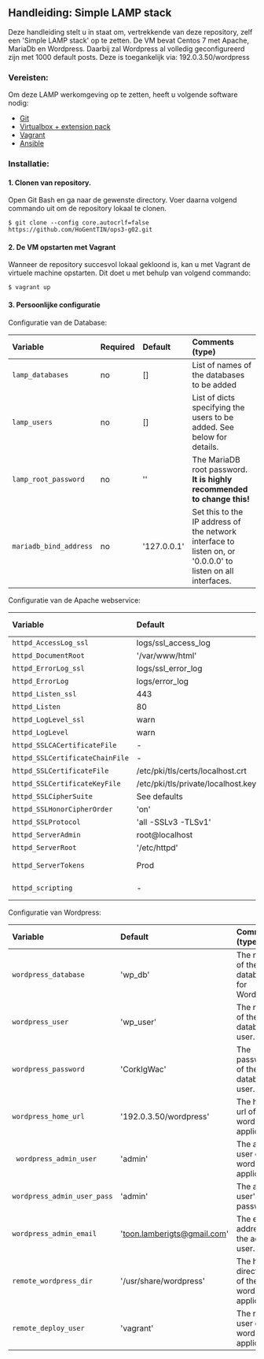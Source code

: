 ## Handleiding: Simple LAMP stack

Deze handleiding stelt u in staat om, vertrekkende van deze repository, zelf een 'Simple LAMP stack' op te zetten.
De VM bevat Centos 7 met Apache, MariaDb en Wordpress.
Daarbij zal Wordpress al volledig geconfigureerd zijn met 1000 default posts. 
Deze is toegankelijk via: 192.0.3.50/wordpress

### Vereisten:

Om deze LAMP werkomgeving op te zetten, heeft u volgende software nodig:
* [Git](https://git-scm.com/downloads)
* [Virtualbox + extension pack](https://www.virtualbox.org/wiki/Downloads/)
* [Vagrant](https://www.vagrantup.com/downloads.html)
* [Ansible](http://docs.ansible.com/intro_installation.html)

### Installatie:

#### 1. Clonen van repository.

Open Git Bash en ga naar de gewenste directory.
Voer daarna volgend commando uit om de repository lokaal te clonen.

```ShellSession
$ git clone --config core.autocrlf=false https://github.com/HoGentTIN/ops3-g02.git
```

#### 2. De VM opstarten met Vagrant

Wanneer de repository succesvol lokaal gekloond is, kan u met Vagrant de virtuele machine opstarten.
Dit doet u met behulp van volgend commando:

```ShellSession
$ vagrant up
```

#### 3. Persoonlijke configuratie

Configuratie van de Database:

| Variable                | Required | Default     | Comments (type)                                                                                             |
| :---                    | :---     | :---        | :---                                                                                                        |
| `lamp_databases`     | no       | []          | List of names of the databases to be added                                                                  |
| `lamp_users`         | no       | []          | List of dicts specifying the users to be added. See below for details.                                      |
| `lamp_root_password` | no       | ''          | The MariaDB root password. **It is highly recommended to change this!**                                     |
| `mariadb_bind_address`  | no       | '127.0.0.1' | Set this to the IP address of the network interface to listen on, or '0.0.0.0' to listen on all interfaces. |

Configuratie van de Apache webservice:

| Variable                        | Default                                    | Comments (type)                                                                       |
| :---                            | :---                                       | :---                                                                                  |
| `httpd_AccessLog_ssl`           | logs/ssl_access_log                        |                                                                                       |
| `httpd_DocumentRoot`            | '/var/www/html'                            |                                                                                       |
| `httpd_ErrorLog_ssl`            | logs/ssl_error_log                         |                                                                                       |
| `httpd_ErrorLog`                | logs/error_log                             |                                                                                       |
| `httpd_Listen_ssl`              | 443                                        |                                                                                       |
| `httpd_Listen`                  | 80                                         |                                                                                       |
| `httpd_LogLevel_ssl`            | warn                                       |                                                                                       |
| `httpd_LogLevel`                | warn                                       |                                                                                       |
| `httpd_SSLCACertificateFile`    | -                                          |                                                                                       |
| `httpd_SSLCertificateChainFile` | -                                          |                                                                                       |
| `httpd_SSLCertificateFile`      | /etc/pki/tls/certs/localhost.crt           |                                                                                       |
| `httpd_SSLCertificateKeyFile`   | /etc/pki/tls/private/localhost.key         |                                                                                       |
| `httpd_SSLCipherSuite`          | See defaults |                                                                                       |
| `httpd_SSLHonorCipherOrder`     | 'on'                                       |                                                                                       |
| `httpd_SSLProtocol`             | 'all -SSLv3 -TLSv1'                        |                                                                                       |
| `httpd_ServerAdmin`             | root@localhost                             |                                                                                       |
| `httpd_ServerRoot`              | '/etc/httpd'                               |                                                                                       |
| `httpd_ServerTokens`            | Prod                                       | See [documentation](https://httpd.apache.org/docs/current/mod/core.html#servertokens) |
| `httpd_scripting`               | -                                          | Allowed values: `php`                                                                 |
Configuratie van Wordpress:

| Variable             | Default     | Comments (type)                                   |
| :---                 | :---        | :---                                              |
| `wordpress_database` | 'wp_db' | The name of the database for Wordpress.           |
| `wordpress_user`     | 'wp_user' | The name of the database user.                    |
| `wordpress_password` | 'CorkIgWac' | The password of the database user.                |
| `wordpress_home_url` | '192.0.3.50/wordpress' | The home url of the wordpress application.               |
| ` wordpress_admin_user` | 'admin' | The admin user of the wordpress application.               |
| `wordpress_admin_user_pass` | 'admin' | The admin user's password.              |
| `wordpress_admin_email` | 'toon.lamberigts@gmail.com' | The email address of the admin user.               |
| `remote_wordpress_dir` | '/usr/share/wordpress' | The home directory of the wordpress application.              |
| `remote_deploy_user` | 'vagrant' | The remote user of the wordpress application.              |

